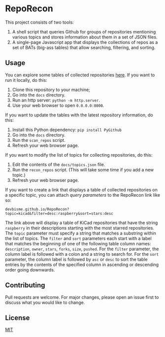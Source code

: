 # RepoRecon

This project consists of two tools:
1. A shell script that queries Github for groups of repositories mentioning various topics and
   stores information about them in a set of JSON files.
2. A single-page Javascript app that displays the collections of repos as a set of BATs (big-ass tables)
   that allow searching, filtering, and sorting.

## Usage

You can explore some tables of collected repositories [here](https://devbisme.github.io/RepoRecon/).
If you want to run it locally, do this:
1. Clone this repository to your machine;
2. Go into the `docs` directory.
3. Run an http server: `python -m http.server`.
4. Use your web browser to open `0.0.0.0:8000`.

If you want to update the tables with the latest repository information, do this:
1. Install this Python dependency: `pip install PyGithub`
1. Go into the `docs` directory.
2. Run the `scan_repos` script.
3. Refresh your web browser page.

If you want to modify the list of topics for collecting repositories, do this:
1. Edit the contents of the `docs/topics.json` file.
2. Run the `recon_repos` script. (This will take some time if you add a new topic.)
3. Refresh your web browser page.

If you want to create a link that displays a table of collected repositories on a specific topic,
you can attach *query parameters* to the RepoRecon link like so:
```
devbisme.github.io/RepoRecon?topic=kicad&filter=desc:raspberry&sort=stars:desc
```
The link above will display a table of KiCad repositories that have the string `raspberry` in their
descriptions starting with the most starred repositories.
The `topic` parameter must specify a string that matches a substring within the list of topics.
The `filter` and `sort` parameters each start with a label that matches the beginning of
one of the following table column names: `description`, `owner`, `stars`, `forks`, `size`, `pushed`.
For the `filter` parameter, the column label is followed with a colon and a string to search for.
For the `sort` parameter, the column label is followed by `asc` or `desc` to sort the table entries
by the contents of the specified column in ascending or descending order going downwards.

## Contributing

Pull requests are welcome. For major changes, please open an issue first
to discuss what you would like to change.

## License

[MIT](https://choosealicense.com/licenses/mit/)